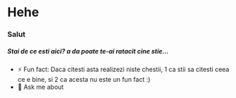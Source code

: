 # Hehe
### Salut

##### Stai de ce esti aici? a da poate te-ai ratacit cine stie...



<!--
**NikiStefan2/nikistefan2** is a ✨ _special_ ✨ repository because its `README.md` (this file) appears on your GitHub profile.

Here are some ideas to get you started:

- 🔭 I’m currently working on ...
- 🌱 I’m currently learning ...
- 👯 I’m looking to collaborate on ...
- 🤔 I’m looking for help with ...
- 💬 Ask me about ...
- 📫 How to reach me: ...
- 😄 Pronouns: ...-->
 - ⚡ Fun fact: Daca citesti asta realizezi niste chestii, 1 ca stii sa citesti ceea ce e bine, si 2 ca acesta nu este un fun fact :)
 - 💬 Ask me about 

